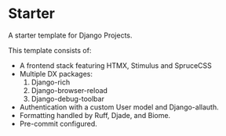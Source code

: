 # Starter

A starter template for Django Projects.

This template consists of:
- A frontend stack featuring HTMX, Stimulus and SpruceCSS
- Multiple DX packages:
    1. Django-rich
    2. Django-browser-reload
    3. Django-debug-toolbar
- Authentication with a custom User model and Django-allauth.
- Formatting handled by Ruff, Djade, and Biome.
- Pre-commit configured.

